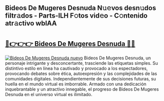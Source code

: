 ## Bideos De Mugeres Desnuda N𝚞𝚎vos desn𝚞dos filtr𝚊dos - Parts-lLH F𝚘tos vid𝚎o - C𝚘ntenido atr𝚊ctivo wblAA

# <h2><a href="http://mbaxxra.tromn.icu/?c=Bideos+De+Mugeres+Desnuda">🔗👉👉👉 Bideos De Mugeres Desnuda 🔗🔗</a></h2>

[![Bideos De Mugeres Desnuda nuevo](https://i.imgur.com/pEAQMta.gif)](http://mbaxxra.tromn.icu/?c=Bideos+De+Mugeres+Desnuda)
Bideos De Mugeres Desnuda, un personaje intrigante y desconcertante, trasciende las etiquetas simples. Su distintivo estilo en línea ha cautivado y provocado a los espectadores, provocando debates sobre ética, autoexpresión y las complejidades de las comunidades digitales. Independientemente de sus decisiones futuras, su huella en el mundo virtual es imborrable. Armado con una dedicación inquebrantable y un atractivo innegable, el progreso de Bideos De Mugeres Desnuda en el universo virtual es ilimitado.
